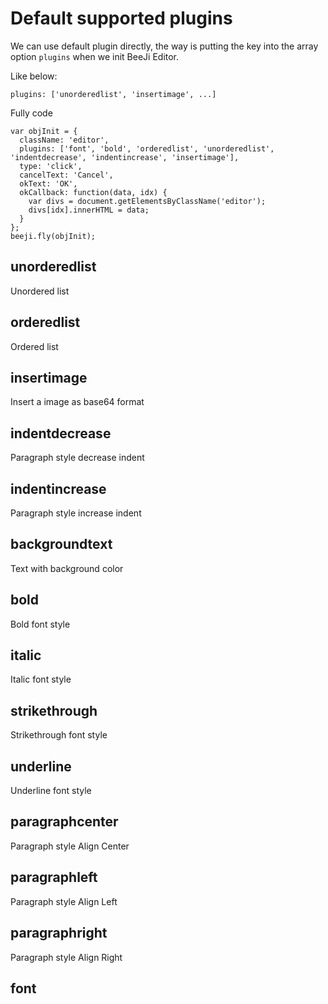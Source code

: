 # Default supported plugins
We can use default plugin directly, the way is putting the key into the array option `plugins` when we init BeeJi Editor.

Like below:
```
plugins: ['unorderedlist', 'insertimage', ...]
```

Fully code
```
var objInit = {
  className: 'editor',
  plugins: ['font', 'bold', 'orderedlist', 'unorderedlist', 'indentdecrease', 'indentincrease', 'insertimage'],
  type: 'click',
  cancelText: 'Cancel',
  okText: 'OK',
  okCallback: function(data, idx) {
    var divs = document.getElementsByClassName('editor');
    divs[idx].innerHTML = data;
  }
};
beeji.fly(objInit);
```

## unorderedlist
Unordered list

## orderedlist
Ordered list

## insertimage
Insert a image as base64 format

## indentdecrease
Paragraph style decrease indent

## indentincrease
Paragraph style increase indent

## backgroundtext
Text with background color

## bold
Bold font style

## italic
Italic font style

## strikethrough
Strikethrough font style

## underline
Underline font style

## paragraphcenter
Paragraph style Align Center

## paragraphleft
Paragraph style Align Left

## paragraphright
Paragraph style Align Right

## font
